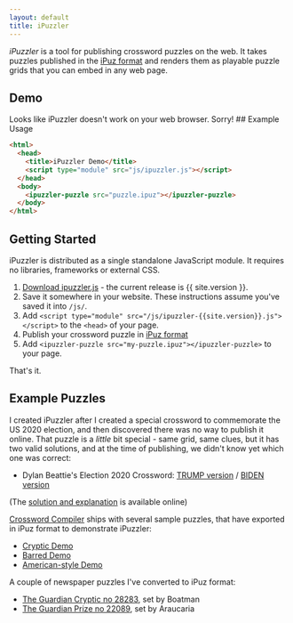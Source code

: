 ```yaml
---
layout: default
title: iPuzzler
---
```

*iPuzzler* is a tool for publishing crossword puzzles on the web. It takes puzzles published in the [iPuz format](http://www.ipuz.org) and renders them as playable puzzle grids that you can embed in any web page.
## Demo
<ipuzzler-puzzle id="ipuzzler-demo" src="puzzles/homepage.ipuz">
Looks like iPuzzler doesn't work on your web browser. Sorry!
</ipuzzler-puzzle>
## Example Usage

```html
<html>
  <head>
    <title>iPuzzler Demo</title>
    <script type="module" src="js/ipuzzler.js"></script>
  </head>
  <body>
    <ipuzzler-puzzle src="puzzle.ipuz"></ipuzzler-puzzle>
  </body>
</html>
```
## Getting Started

iPuzzler is distributed as a single standalone JavaScript module. It requires no libraries, frameworks or external CSS.

1. [Download ipuzzler.js](/ipuzzler/ipuzzler-{{site.version}}.js) - the current release is {{ site.version }}.
1. Save it somewhere in your website. These instructions assume you've saved it into `/js/`.
1. Add `<script type="module" src="/js/ipuzzler-{{site.version}}.js"></script>` to the `<head>` of your page.
1. Publish your crossword puzzle in [iPuz format](http://www.ipuz.org/)
1. Add `<ipuzzler-puzzle src="my-puzzle.ipuz"></ipuzzler-puzzle>` to your page.

That's it.

## Example Puzzles

I created iPuzzler after I created a special crossword to commemorate the US 2020 election, and then discovered there was no way to publish it online. That puzzle is a *little* bit special - same grid, same clues, but it has two valid solutions, and at the time of publishing, we didn't know yet which one was correct:

* Dylan Beattie's Election 2020 Crossword: [TRUMP version](puzzle?ipuz=puzzles/dylanbeattie-2020-us-election-special-trump-version.ipuz) / [BIDEN version](puzzle?ipuz=puzzles/dylanbeattie-2020-us-election-special-biden-version.ipuz)

(The [solution and explanation](https://dylanbeattie.net/miscellany/us-election-2020-crossword-solution) is available online)

[Crossword Compiler](https://www.crossword-compiler.com/) ships with several sample puzzles, that have exported in iPuz format to demonstrate iPuzzler:

* [Cryptic Demo](puzzle?ipuz=puzzles/ccw-cryptic-demo.ipuz)
* [Barred Demo](puzzle?ipuz=puzzles/ccw-barred-demo.ipuz)
* [American-style Demo](puzzle?ipuz=puzzles/ccw-american-demo.ipuz)

A couple of newspaper puzzles I've converted to iPuz format:

* [The Guardian Cryptic no 28283](puzzle?ipuz=puzzles/guardian-cryptic-28283-boatman.ipuz), set by Boatman
* [The Guardian Prize no 22089](puzzle?ipuz=puzzles/guardian-prize-22089-araucaria-20001223.ipuz), set by Araucaria

